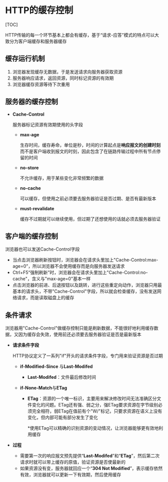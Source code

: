 # HTTP的缓存控制

[TOC]

HTTP传输的每一个环节基本上都会有缓存，基于“请求-应答”模式的特点可以大致分为客户端缓存和服务器缓存



## 缓存运行机制

1. 浏览器发现缓存无数据，于是发送请求向服务器获取资源
2. 服务器响应请求，返回资源，同时标记资源的有效期
3. 浏览器缓存资源等待下次重用



## 服务器的缓存控制

- **Cache-Control**

  服务器标记资源有效期使用的头字段

  - **max-age**

    生存时间，缓存寿命，单位是秒，时间的计算起点是**响应报文的创建时刻**而不是客户端收到报文的时刻，因此包含了在链路传输过程中所有节点停留的时间 

  - **no-store**

    不允许缓存，用于某些变化非常频繁的数据

  - **no-cache**

    可以缓存，但使用之前必须要去服务器验证是否过期、是否有最新版本

  - **must-revalidate**

    缓存不过期就可以继续使用，但过期了还想使用的话就必须去服务器验证



## 客户端的缓存控制

浏览器也可以发送Cache-Control字段

- 当点击浏览器刷新按钮时，浏览器会在请求头里加上"Cache-Control:max-age=0"，所以浏览器不会使用缓存而是向服务器发送请求
- Ctrl+F5“强制刷新”时，浏览器会在请求头里加上"Cache-Control:no-cache"，含义与"max-age=0"基本一样
- 点击浏览器的前进、后退按钮以及跳转，进行这些重定向动作，浏览器只用最基本的请求头，不带"Cache-Control"字段，所以就会检查缓存，没有发送网络请求，而是读取磁盘上的缓存



## 条件请求

浏览器用"Cache-Control"做缓存控制只能是刷新数据，不能很好地利用缓存数据，又因为缓存会失效，使用前还必须要去服务器验证是否是最新版本

- **请求条件字段**

  HTTP协议定义了一系列"if"开头的请求条件字段，专门用来验证资源是否过期

  - **if-Modified-Since** 与**Last-Modifed**

    - **Last-Modifed**：文件最后修改时间

  - **if-None-Match**与**ETag**

    - **ETag**：资源的一个唯一标识，主要用来解决修改时间无法准确区分文件变化的问题。ETag还有强、弱之分，强ETag要求资源在字节级别必须完全相符，弱ETag在值前有个"W/"标记，只要求资源在语义上没有变化，但内部可能有部分发生了变化

      *使用ETag可以精确的识别资源的变动情况，让浏览器能够更有效地利用缓存

- **过程**

  - 需要第一次的响应报文预先提供“**Last-Modifed**”和“**ETag**”，然后第二次请求时就可以带上缓存的原值，验证资源是否使最新的
  - 如果资源没有变，服务器就回应一个“**304 Not Modified**”，表示缓存依然有效，浏览器就可以更新一下有效期，然后使用缓存